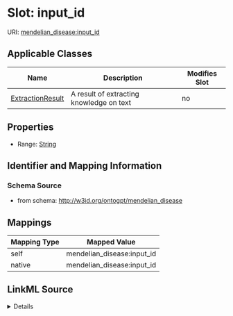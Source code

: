

# Slot: input_id

URI: [mendelian_disease:input_id](http://w3id.org/ontogpt/mendelian_disease/input_id)



<!-- no inheritance hierarchy -->





## Applicable Classes

| Name | Description | Modifies Slot |
| --- | --- | --- |
| [ExtractionResult](ExtractionResult.md) | A result of extracting knowledge on text |  no  |







## Properties

* Range: [String](String.md)





## Identifier and Mapping Information







### Schema Source


* from schema: http://w3id.org/ontogpt/mendelian_disease




## Mappings

| Mapping Type | Mapped Value |
| ---  | ---  |
| self | mendelian_disease:input_id |
| native | mendelian_disease:input_id |




## LinkML Source

<details>
```yaml
name: input_id
from_schema: http://w3id.org/ontogpt/mendelian_disease
rank: 1000
alias: input_id
owner: ExtractionResult
domain_of:
- ExtractionResult
range: string

```
</details>